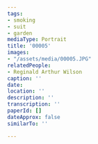 ```yaml
---
tags:
- smoking
- suit
- garden
mediaType: Portrait
title: '00005'
images:
- "/assets/media/00005.JPG"
relatedPeople:
- Reginald Arthur Wilson
caption: ''
date: 
location: ''
description: ''
transcription: ''
paperId: []
dateApprox: false
similarTo: ''

---
```

